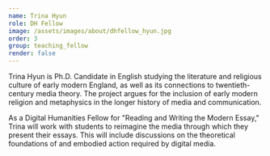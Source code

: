 ```yaml
---
name: Trina Hyun
role: DH Fellow
image: /assets/images/about/dhfellow_hyun.jpg
order: 3
group: teaching_fellow
render: false
---
```


Trina Hyun is Ph.D. Candidate in English studying the literature and religious culture of early modern England, as well as its connections to twentieth-century media theory. The project argues for the inclusion of early modern religion and metaphysics in the longer history of media and communication.

As a Digital Humanities Fellow for "Reading and Writing the Modern Essay," Trina will work with students to reimagine the media through which they present their essays. This will include discussions on the theoretical foundations of and embodied action required by digital media.